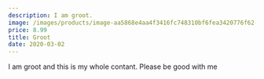 ```yaml
---
description: I am groot.
image: /images/products/image-aa5868e4aa4f3416fc748310bf6fea3420776f62-348x325-jpg-groot.jpg
price: 8.99
title: Groot
date: 2020-03-02
---
```

I am groot and this is my whole contant.
Please be good with me
